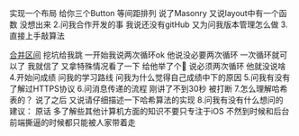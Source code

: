 实现一个布局 给你三个Button 等间距排列 说了Masonry 又说layout中有一个函数 没想出来
2.问我合作开发的事 我说还没有gitHub 又为问我版本管理怎么做
3.直接上手敲算法

[合并区间](https://leetcode-cn.com/problems/merge-intervals/)
挖坑给我跳 一开始我说两次循环ok 他说没必要两次循环 一次循环就可以了
我就信了 又拿特殊情况看了一下 给他举了个🌰 说必须两次循环 他就没说啥
4.开始问成绩 问我的学习路线 问我为什么觉得自己成绩中下的原因
5.问我有没有了解过HTTPS协议
6.问消息传递的流程 刚讲了不到30秒 被打断
7.怎么理解哈希表的？ 说了之后 又说请仔细描述一下哈希算法的实现
8.问我有没有什么想问的
建议： 原话 多了解些其他计算机方面的知识不要只专注于iOS 不然到时候和后台 前端撕逼的时候都只能被人家带着走